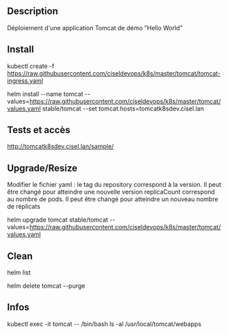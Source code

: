 ## Description
Déploiement d'une application Tomcat de démo "Hello World"

## Install
kubectl create -f https://raw.githubusercontent.com/ciseldevops/k8s/master/tomcat/tomcat-ingress.yaml

helm install --name tomcat --values=https://raw.githubusercontent.com/ciseldevops/k8s/master/tomcat/values.yaml stable/tomcat  --set tomcat.hosts=tomcatk8sdev.cisel.lan

## Tests et accès
http://tomcatk8sdev.cisel.lan/sample/

## Upgrade/Resize
Modifier le fichier yaml : 
le tag du repository correspond à la version. Il peut être changé pour atteindre une nouvelle version
replicaCount correspond au nombre de pods. Il peut être changé pour atteindre un nouveau nombre de réplicats
 
helm upgrade tomcat stable/tomcat --values=https://raw.githubusercontent.com/ciseldevops/k8s/master/tomcat/values.yaml

## Clean
helm list

helm delete tomcat --purge

## Infos
kubectl exec -it tomcat -- /bin/bash
ls -al /usr/local/tomcat/webapps
